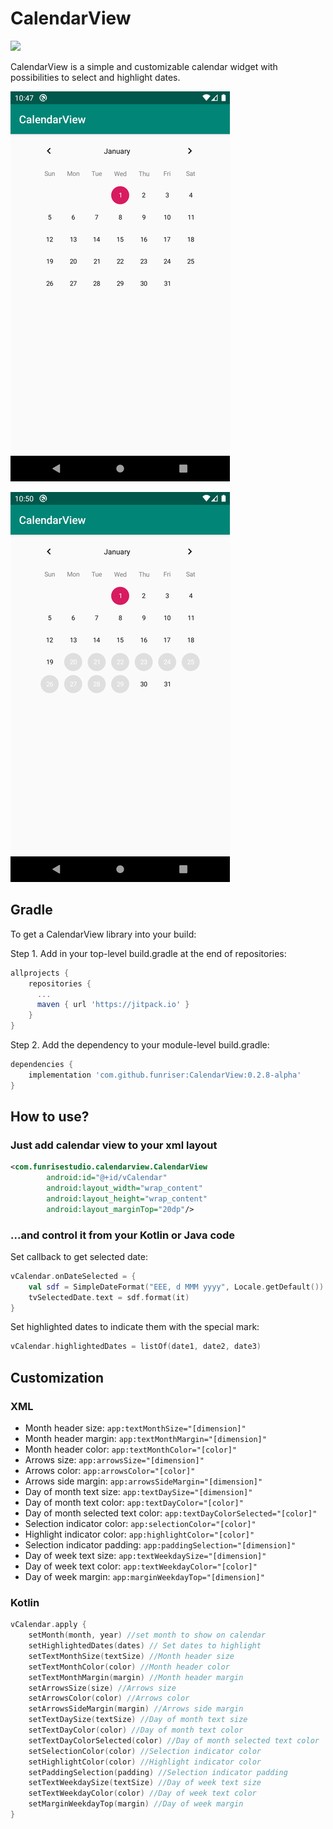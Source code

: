# CalendarView
[![](https://jitpack.io/v/funriser/CalendarView.svg)](https://jitpack.io/#funriser/CalendarView)

CalendarView is a simple and customizable calendar widget with possibilities to select and highlight dates.

![alt text](https://raw.githubusercontent.com/funriser/CalendarView/master/screenshots/screenshot1.png)

![alt text](https://raw.githubusercontent.com/funriser/CalendarView/master/screenshots/screenshot2.png)

## Gradle
To get a CalendarView library into your build:

Step 1. Add in your top-level build.gradle at the end of repositories:
```gradle
allprojects {
    repositories {
      ...
      maven { url 'https://jitpack.io' }
    }
}
```

Step 2. Add the dependency to your module-level build.gradle:
```gradle
dependencies {
    implementation 'com.github.funriser:CalendarView:0.2.8-alpha'
}
```
## How to use?
### Just add calendar view to your xml layout
```xml
<com.funrisestudio.calendarview.CalendarView
        android:id="@+id/vCalendar"
        android:layout_width="wrap_content"
        android:layout_height="wrap_content"
        android:layout_marginTop="20dp"/>
```
### ...and control it from your Kotlin or Java code
Set callback to get selected date:
```kotlin
vCalendar.onDateSelected = {
    val sdf = SimpleDateFormat("EEE, d MMM yyyy", Locale.getDefault())
    tvSelectedDate.text = sdf.format(it)
}
```
Set highlighted dates to indicate them with the special mark:
```kotlin
vCalendar.highlightedDates = listOf(date1, date2, date3)
```
## Customization
### XML
* Month header size: ```app:textMonthSize="[dimension]"```
* Month header margin: ```app:textMonthMargin="[dimension]"```
* Month header color: ```app:textMonthColor="[color]"```
* Arrows size: ```app:arrowsSize="[dimension]"```
* Arrows color: ```app:arrowsColor="[color]"```
* Arrows side margin: ```app:arrowsSideMargin="[dimension]"```
* Day of month text size: ```app:textDaySize="[dimension]"```
* Day of month text color: ```app:textDayColor="[color]"```
* Day of month selected text color: ```app:textDayColorSelected="[color]"```
* Selection indicator color: ```app:selectionColor="[color]"```
* Highlight indicator color: ```app:highlightColor="[color]"```
* Selection indicator padding: ```app:paddingSelection="[dimension]"```
* Day of week text size: ```app:textWeekdaySize="[dimension]"```
* Day of week text color: ```app:textWeekdayColor="[color]"```
* Day of week margin: ```app:marginWeekdayTop="[dimension]"```
### Kotlin
```kotlin
vCalendar.apply {
    setMonth(month, year) //set month to show on calendar
    setHighlightedDates(dates) // Set dates to highlight
    setTextMonthSize(textSize) //Month header size
    setTextMonthColor(color) //Month header color
    setTextMonthMargin(margin) //Month header margin
    setArrowsSize(size) //Arrows size
    setArrowsColor(color) //Arrows color
    setArrowsSideMargin(margin) //Arrows side margin
    setTextDaySize(textSize) //Day of month text size
    setTextDayColor(color) //Day of month text color
    setTextDayColorSelected(color) //Day of month selected text color
    setSelectionColor(color) //Selection indicator color
    setHighlightColor(color) //Highlight indicator color
    setPaddingSelection(padding) //Selection indicator padding
    setTextWeekdaySize(textSize) //Day of week text size
    setTextWeekdayColor(color) //Day of week text color
    setMarginWeekdayTop(margin) //Day of week margin
}
```

